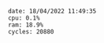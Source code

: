 

                date: 18/04/2022 11:49:35
                cpu: 0.1%
                ram: 18.9%
                cycles: 20880

                         